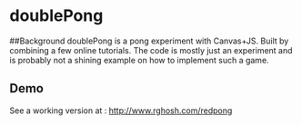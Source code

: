 doublePong
==========

##Background
doublePong is a pong experiment with Canvas+JS. Built by combining a few online tutorials. The code is mostly just an experiment and is probably not a shining example on how to implement such a game.

## Demo
See a working version at : http://www.rghosh.com/redpong
